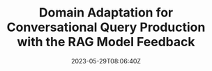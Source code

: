 ---
title: "Domain Adaptation for Conversational Query Production with the RAG Model Feedback"
authors:
- Ante Wang
- Linfeng Song
- Ge Xu
- Jinsong Su
author_notes:
- 
- 
- 
- "通讯作者"
date: "2023-05-29T08:06:40Z"
publishDate: "2025-05-29T08:06:40Z"
publication_types: [文本生成]
publication: "**In Proc. of EMNLP 2023 Findings.**"
---